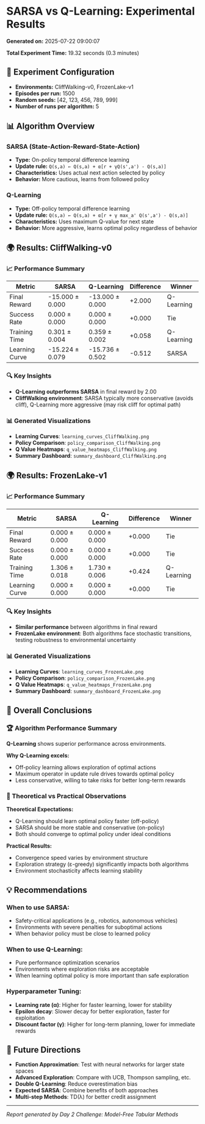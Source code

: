 # SARSA vs Q-Learning: Experimental Results

**Generated on:** 2025-07-22 09:00:07

**Total Experiment Time:** 19.32 seconds (0.3 minutes)

## 🔧 Experiment Configuration

- **Environments:** CliffWalking-v0, FrozenLake-v1
- **Episodes per run:** 1500
- **Random seeds:** [42, 123, 456, 789, 999]
- **Number of runs per algorithm:** 5

## 📊 Algorithm Overview

### SARSA (State-Action-Reward-State-Action)
- **Type:** On-policy temporal difference learning
- **Update rule:** `Q(s,a) ← Q(s,a) + α[r + γQ(s',a') - Q(s,a)]`
- **Characteristics:** Uses actual next action selected by policy
- **Behavior:** More cautious, learns from followed policy

### Q-Learning
- **Type:** Off-policy temporal difference learning
- **Update rule:** `Q(s,a) ← Q(s,a) + α[r + γ max_a' Q(s',a') - Q(s,a)]`
- **Characteristics:** Uses maximum Q-value for next state
- **Behavior:** More aggressive, learns optimal policy regardless of behavior

## 🌍 Results: CliffWalking-v0

### 📈 Performance Summary

| Metric | SARSA | Q-Learning | Difference | Winner |
|--------|--------|------------|------------|--------|
| Final Reward | -15.000 ± 0.000 | -13.000 ± 0.000 | +2.000 | Q-Learning |
| Success Rate | 0.000 ± 0.000 | 0.000 ± 0.000 | +0.000 | Tie |
| Training Time | 0.301 ± 0.004 | 0.359 ± 0.002 | +0.058 | Q-Learning |
| Learning Curve | -15.224 ± 0.079 | -15.736 ± 0.502 | -0.512 | SARSA |

### 🔍 Key Insights

- **Q-Learning outperforms SARSA** in final reward by 2.00
- **CliffWalking environment**: SARSA typically more conservative (avoids cliff), Q-Learning more aggressive (may risk cliff for optimal path)

### 📊 Generated Visualizations

- **Learning Curves**: `learning_curves_CliffWalking.png`
- **Policy Comparison**: `policy_comparison_CliffWalking.png`
- **Q Value Heatmaps**: `q_value_heatmaps_CliffWalking.png`
- **Summary Dashboard**: `summary_dashboard_CliffWalking.png`

## 🌍 Results: FrozenLake-v1

### 📈 Performance Summary

| Metric | SARSA | Q-Learning | Difference | Winner |
|--------|--------|------------|------------|--------|
| Final Reward | 0.000 ± 0.000 | 0.000 ± 0.000 | +0.000 | Tie |
| Success Rate | 0.000 ± 0.000 | 0.000 ± 0.000 | +0.000 | Tie |
| Training Time | 1.306 ± 0.018 | 1.730 ± 0.006 | +0.424 | Q-Learning |
| Learning Curve | 0.000 ± 0.000 | 0.000 ± 0.000 | +0.000 | Tie |

### 🔍 Key Insights

- **Similar performance** between algorithms in final reward
- **FrozenLake environment**: Both algorithms face stochastic transitions, testing robustness to environmental uncertainty

### 📊 Generated Visualizations

- **Learning Curves**: `learning_curves_FrozenLake.png`
- **Policy Comparison**: `policy_comparison_FrozenLake.png`
- **Q Value Heatmaps**: `q_value_heatmaps_FrozenLake.png`
- **Summary Dashboard**: `summary_dashboard_FrozenLake.png`

## 🎯 Overall Conclusions

### 🏆 Algorithm Performance Summary

**Q-Learning** shows superior performance across environments.

**Why Q-Learning excels:**
- Off-policy learning allows exploration of optimal actions
- Maximum operator in update rule drives towards optimal policy
- Less conservative, willing to take risks for better long-term rewards

### 🔬 Theoretical vs Practical Observations

**Theoretical Expectations:**
- Q-Learning should learn optimal policy faster (off-policy)
- SARSA should be more stable and conservative (on-policy)
- Both should converge to optimal policy under ideal conditions

**Practical Results:**
- Convergence speed varies by environment structure
- Exploration strategy (ε-greedy) significantly impacts both algorithms
- Environment stochasticity affects learning stability

## 💡 Recommendations

### When to use SARSA:
- Safety-critical applications (e.g., robotics, autonomous vehicles)
- Environments with severe penalties for suboptimal actions
- When behavior policy must be close to learned policy

### When to use Q-Learning:
- Pure performance optimization scenarios
- Environments where exploration risks are acceptable
- When learning optimal policy is more important than safe exploration

### Hyperparameter Tuning:
- **Learning rate (α)**: Higher for faster learning, lower for stability
- **Epsilon decay**: Slower decay for better exploration, faster for exploitation
- **Discount factor (γ)**: Higher for long-term planning, lower for immediate rewards

## 🚀 Future Directions

- **Function Approximation**: Test with neural networks for larger state spaces
- **Advanced Exploration**: Compare with UCB, Thompson sampling, etc.
- **Double Q-Learning**: Reduce overestimation bias
- **Expected SARSA**: Combine benefits of both approaches
- **Multi-step Methods**: TD(λ) for better credit assignment

---
*Report generated by Day 2 Challenge: Model-Free Tabular Methods*
